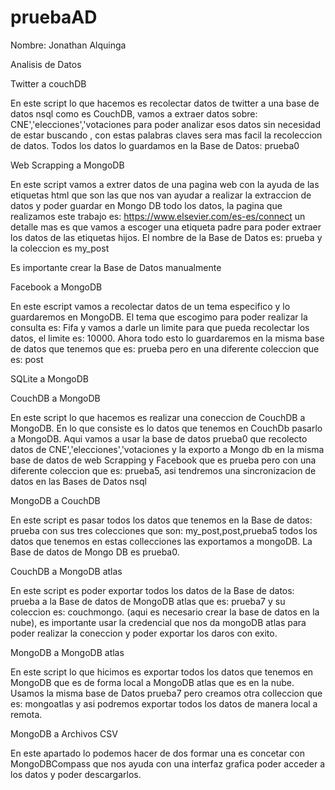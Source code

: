 # pruebaAD
Nombre: Jonathan Alquinga

Analisis de Datos

Twitter  a couchDB

En este script lo que hacemos es recolectar datos de twitter a una base de datos nsql como es CouchDB, vamos a extraer datos sobre: CNE','elecciones','votaciones para poder analizar esos datos sin necesidad de estar buscando , con estas palabras claves sera mas facil la recoleccion de datos. Todos los datos lo guardamos en la Base de Datos:  prueba0

Web Scrapping a MongoDB

En este script vamos a extrer datos de una pagina web con la ayuda de las etiquetas html que son las que nos van ayudar a realizar la extraccion de datos y poder guardar en Mongo DB todo los datos, la pagina que realizamos este trabajo es: https://www.elsevier.com/es-es/connect un detalle mas es que vamos a escoger una etiqueta padre para poder extraer los datos de las etiquetas hijos. 
El nombre de la Base de Datos es: prueba y la coleccion es my_post 

Es importante crear la Base de Datos manualmente

Facebook a MongoDB

En este escript vamos a recolectar datos de un tema especifico y lo guardaremos en MongoDB. El tema que escogimo para poder realizar la consulta es: Fifa y vamos a darle un limite para que pueda recolectar los datos, el limite es: 10000. Ahora todo esto lo guardaremos en la misma base de datos que tenemos que es: prueba pero en una diferente coleccion que es: post

SQLite a MongoDB


CouchDB a MongoDB

En este script lo que hacemos es realizar una coneccion de CouchDB a MongoDB. En lo que consiste es lo datos que tenemos en CouchDb pasarlo a MongoDB. Aqui vamos a usar la base de datos prueba0 que recolecto datos de CNE','elecciones','votaciones y la exporto a Mongo db en la misma base de datos de web Scrapping y Facebook que es prueba pero con una diferente coleccion que es: prueba5, asi tendremos una sincronizacion de datos en las Bases de Datos nsql

MongoDB a CouchDB

En este script es pasar todos los datos que tenemos en la Base de datos: prueba con sus tres colecciones que son: my_post,post,prueba5 todos los datos que tenemos en estas collecciones las exportamos a mongoDB. La Base de datos de Mongo DB es prueba0.

CouchDB a MongoDB atlas

En este script es poder exportar todos los datos de la Base de datos: prueba a la Base de datos de MongoDB atlas que es: prueba7 y su coleccion es: couchmongo. (aqui es necesario crear la base de datos en la nube), es importante usar la credencial que nos da mongoDB atlas para poder realizar la coneccion y poder exportar los daros con exito.

MongoDB a MongoDB atlas

En este script lo que hicimos es exportar todos los datos que tenemos en MongoDB que es de forma local a MongoDB atlas que es en la nube. Usamos la misma base de Datos prueba7 pero creamos otra colleccion que es: mongoatlas y asi podremos exportar todos los datos de manera local a remota.

MongoDB a Archivos CSV

En este apartado lo podemos hacer de dos formar una es concetar con MongoDBCompass que nos ayuda con una interfaz grafica poder acceder a los datos y poder descargarlos.
